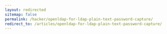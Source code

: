 ```yaml
---
layout: redirected
sitemap: false
permalink: /hacker/openldap-for-ldap-plain-text-password-capture/
redirect_to: /articles/openldap-for-ldap-plain-text-password-capture/
---
```

